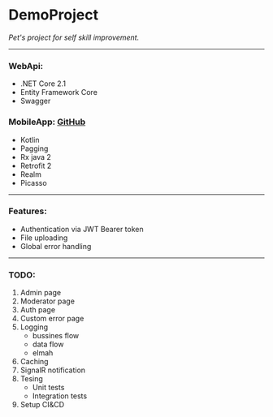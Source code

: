 # DemoProject

_Pet's project for self skill improvement._
___
### WebApi:
* .NET Core 2.1
* Entity Framework Core
* Swagger

### MobileApp: [GitHub](https://github.com/kresik3/DemoProject)
* Kotlin
* Pagging
* Rx java 2
* Retrofit 2
* Realm
* Picasso
___
### Features:
* Authentication via JWT Bearer token
* File uploading
* Global error handling
___
### TODO:
1. Admin page
2. Moderator page
3. Auth page
4. Custom error page
5. Logging 
    * bussines flow
    * data flow
    * elmah
6. Caching
7. SignalR notification
8. Tesing
	* Unit tests
	* Integration tests
9. Setup CI&CD